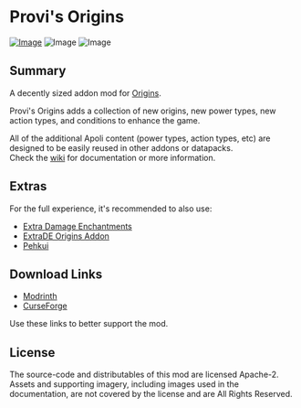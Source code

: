 # Provi's Origins
[![Image](https://img.shields.io/badge/license-Lily%20License-7E0EB4?style=flat-square)](https://github.com/Provismet/Provi-Origins/blob/1.20/LICENSE)
![Image](https://img.shields.io/badge/environment-both-4caf50?style=flat-square)
![Image](https://img.shields.io/badge/mod%20loader-fabric-d64541?style=flat-square)

## Summary
A decently sized addon mod for [Origins](https://github.com/apace100/origins-fabric).

Provi's Origins adds a collection of new origins, new power types, new action types, and conditions to enhance the game.  

All of the additional Apoli content (power types, action types, etc) are designed to be easily reused in other addons or datapacks.  
Check the [wiki](https://github.com/Provismet/Provi-Origins/wiki) for documentation or more information.

## Extras
For the full experience, it's recommended to also use:
- [Extra Damage Enchantments](https://github.com/Provismet/Extra-Damage-Enchantments)
- [ExtraDE Origins Addon](https://github.com/Provismet/ExtraDE-Origins-Addon)
- [Pehkui](https://github.com/Virtuoel/Pehkui)

## Download Links
- [Modrinth](https://modrinth.com/mod/provis-origins)
- [CurseForge](https://www.curseforge.com/minecraft/mc-mods/provis-origins)

Use these links to better support the mod.

## License
The source-code and distributables of this mod are licensed Apache-2.  
Assets and supporting imagery, including images used in the documentation, are not covered by the license and are All Rights Reserved.
